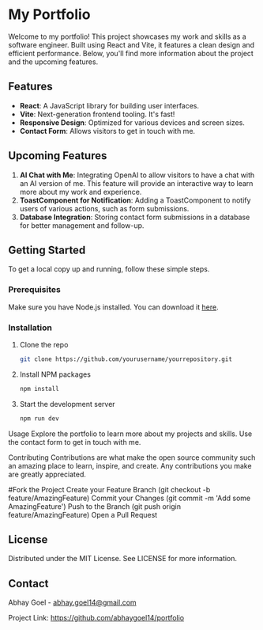 # My Portfolio

Welcome to my portfolio! This project showcases my work and skills as a software engineer. Built using React and Vite, it features a clean design and efficient performance. Below, you'll find more information about the project and the upcoming features.

## Features

- **React**: A JavaScript library for building user interfaces.
- **Vite**: Next-generation frontend tooling. It's fast!
- **Responsive Design**: Optimized for various devices and screen sizes.
- **Contact Form**: Allows visitors to get in touch with me.

## Upcoming Features

1. **AI Chat with Me**: Integrating OpenAI to allow visitors to have a chat with an AI version of me. This feature will provide an interactive way to learn more about my work and experience.
2. **ToastComponent for Notification**: Adding a ToastComponent to notify users of various actions, such as form submissions.
3. **Database Integration**: Storing contact form submissions in a database for better management and follow-up.

## Getting Started

To get a local copy up and running, follow these simple steps.

### Prerequisites

Make sure you have Node.js installed. You can download it [here](https://nodejs.org/).

### Installation

1. Clone the repo
   ```sh
   git clone https://github.com/yourusername/yourrepository.git
2. Install NPM packages
   ```sh
   npm install
3. Start the development server
   ```sh
   npm run dev
Usage
Explore the portfolio to learn more about my projects and skills. Use the contact form to get in touch with me.

Contributing
Contributions are what make the open source community such an amazing place to learn, inspire, and create. Any contributions you make are greatly appreciated.

#Fork the Project
Create your Feature Branch (git checkout -b feature/AmazingFeature)
Commit your Changes (git commit -m 'Add some AmazingFeature')
Push to the Branch (git push origin feature/AmazingFeature)
Open a Pull Request

## License
Distributed under the MIT License. See LICENSE for more information.

## Contact
Abhay Goel - abhay.goel14@gmail.com

Project Link: https://github.com/abhaygoel14/portfolio


